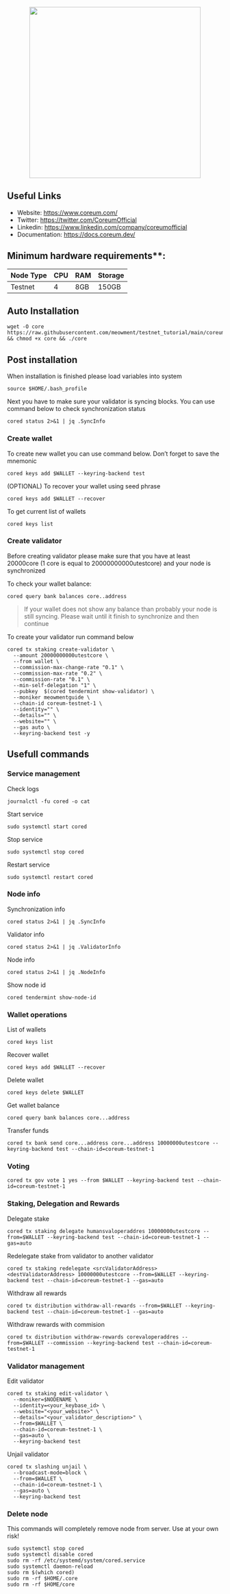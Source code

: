 <p align="center">
  <img height="400" height="400" src="https://raw.githubusercontent.com/meowment/meowment/main/Logo/coreum.jpg">
</p>

## Useful Links
- Website: https://www.coreum.com/
- Twitter: https://twitter.com/CoreumOfficial
- Linkedin: https://www.linkedin.com/company/coreumofficial
- Documentation: https://docs.coreum.dev/

## Minimum hardware requirements**:

| Node Type |CPU | RAM  | Storage  | 
|-----------|----|------|----------|
| Testnet   |   4|  8GB | 150GB    |

## Auto Installation
```
wget -O core https://raw.githubusercontent.com/meowment/testnet_tutorial/main/coreum/core && chmod +x core && ./core
```

## Post installation

When installation is finished please load variables into system
```
source $HOME/.bash_profile
```

Next you have to make sure your validator is syncing blocks. You can use command below to check synchronization status
```
cored status 2>&1 | jq .SyncInfo
```
### Create wallet
To create new wallet you can use command below. Don’t forget to save the mnemonic
```
cored keys add $WALLET --keyring-backend test
```

(OPTIONAL) To recover your wallet using seed phrase
```
cored keys add $WALLET --recover
```

To get current list of wallets
```
cored keys list
```

### Create validator
Before creating validator please make sure that you have at least 20000core (1 core is equal to 20000000000utestcore) and your node is synchronized

To check your wallet balance:
```
cored query bank balances core..address
```
> If your wallet does not show any balance than probably your node is still syncing. Please wait until it finish to synchronize and then continue 

To create your validator run command below
```
cored tx staking create-validator \
  --amount 20000000000utestcore \
  --from wallet \
  --commission-max-change-rate "0.1" \
  --commission-max-rate "0.2" \
  --commission-rate "0.1" \
  --min-self-delegation "1" \
  --pubkey  $(cored tendermint show-validator) \
  --moniker meowmentguide \
  --chain-id coreum-testnet-1 \
  --identity="" \
  --details="" \
  --website="" \
  --gas auto \
  --keyring-backend test -y
```

## Usefull commands
### Service management
Check logs
```
journalctl -fu cored -o cat
```

Start service
```
sudo systemctl start cored
```

Stop service
```
sudo systemctl stop cored
```

Restart service
```
sudo systemctl restart cored
```

### Node info
Synchronization info
```
cored status 2>&1 | jq .SyncInfo
```

Validator info
```
cored status 2>&1 | jq .ValidatorInfo
```

Node info
```
cored status 2>&1 | jq .NodeInfo
```

Show node id
```
cored tendermint show-node-id
```

### Wallet operations
List of wallets
```
cored keys list
```

Recover wallet
```
cored keys add $WALLET --recover
```

Delete wallet
```
cored keys delete $WALLET
```

Get wallet balance
```
cored query bank balances core...address
```

Transfer funds
```
cored tx bank send core...address core...address 10000000utestcore --keyring-backend test --chain-id=coreum-testnet-1
```

### Voting
```
cored tx gov vote 1 yes --from $WALLET --keyring-backend test --chain-id=coreum-testnet-1
```

### Staking, Delegation and Rewards
Delegate stake
```
cored tx staking delegate humansvaloperaddres 10000000utestcore --from=$WALLET --keyring-backend test --chain-id=coreum-testnet-1 --gas=auto
```

Redelegate stake from validator to another validator
```
cored tx staking redelegate <srcValidatorAddress> <destValidatorAddress> 10000000utestcore --from=$WALLET --keyring-backend test --chain-id=coreum-testnet-1 --gas=auto
```

Withdraw all rewards
```
cored tx distribution withdraw-all-rewards --from=$WALLET --keyring-backend test --chain-id=coreum-testnet-1 --gas=auto
```

Withdraw rewards with commision
```
cored tx distribution withdraw-rewards corevaloperaddres --from=$WALLET --commission --keyring-backend test --chain-id=coreum-testnet-1
```

### Validator management
Edit validator
```
cored tx staking edit-validator \
  --moniker=$NODENAME \
  --identity=<your_keybase_id> \
  --website="<your_website>" \
  --details="<your_validator_description>" \
  --from=$WALLET \
  --chain-id=coreum-testnet-1 \
  --gas=auto \
  --keyring-backend test
```

Unjail validator
```
cored tx slashing unjail \
  --broadcast-mode=block \
  --from=$WALLET \
  --chain-id=coreum-testnet-1 \
  --gas=auto \
  --keyring-backend test
```

### Delete node
This commands will completely remove node from server. Use at your own risk!

```
sudo systemctl stop cored
sudo systemctl disable cored
sudo rm -rf /etc/systemd/system/cored.service
sudo systemctl daemon-reload
sudo rm $(which cored)
sudo rm -rf $HOME/.core
sudo rm -rf $HOME/core
```
